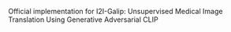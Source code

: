 Official implementation for I2I-Galip: Unsupervised Medical Image Translation Using Generative Adversarial CLIP

